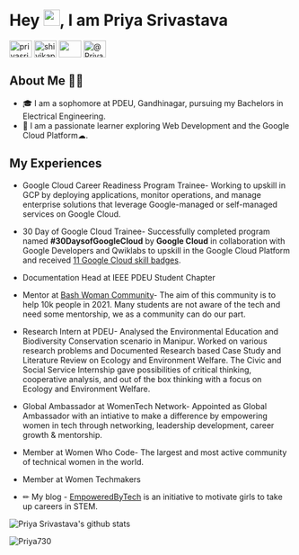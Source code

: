 <h1> Hey <img src="https://github.com/TheDudeThatCode/TheDudeThatCode/blob/master/Assets/Hi.gif" width="29px">, I am Priya Srivastava</h1>

<a href="https://linkedin.com/in/priyasrivastava730" target="blank"><img align="center" src="https://cdn.jsdelivr.net/npm/simple-icons@3.0.1/icons/linkedin.svg" alt="priyasrivastava730" height="30" width="40" /></a>
<a href="https://twitter.com/shivikapriya" target="blank"><img align="center" src="https://cdn.jsdelivr.net/npm/simple-icons@3.0.1/icons/twitter.svg" alt="shivikapriya" height="30" width="40" /></a>
<a href="mailto:@shivikapriya730@gmail.com" target="blank"><img align="center" src="https://cdn.jsdelivr.net/npm/simple-icons@3.0.1/icons/gmail.svg" height="30" width="40" /></a>
<a href="https://dev.to/Priya730" target="blank"><img align="center" src="https://cdn.jsdelivr.net/npm/simple-icons@3.0.1/icons/medium.svg" alt="@Priya730" height="30" width="40" /></a>
<br>

## About Me 👩‍💻

* 🎓 I am a sophomore at PDEU, Gandhinagar, pursuing my Bachelors in Electrical Engineering.</br> 
* 🔭 I am a passionate learner exploring Web Development and the Google Cloud Platform☁.</br>
  
## My Experiences 

* Google Cloud Career Readiness Program Trainee- Working to upskill in GCP by deploying applications, monitor operations, and manage enterprise solutions that leverage Google-managed or self-managed services on Google Cloud. 
* 30 Day of Google Cloud Trainee- Successfully completed program named **#30DaysofGoogleCloud** by **Google Cloud** in collaboration with Google Developers and Qwiklabs to upskill in the Google Cloud Platform and received [11 Google Cloud skill badges](https://google.qwiklabs.com/public_profiles/bab3debc-fccb-48b1-979b-e2c24a4ff646).
* Documentation Head at IEEE PDEU Student Chapter 
* Mentor at [Bash Woman Community](https://github.com/Bash-Woman-Community)- The aim of this community is to help 10k people in 2021. Many students are not aware of the tech and need some mentorship, we as a community can do our part.
* Research Intern at PDEU- Analysed the Environmental Education and Biodiversity Conservation scenario in Manipur. Worked on various research problems and Documented Research based Case Study and Literature Review on Ecology and Environment Welfare. The Civic and Social Service Internship gave possibilities of critical thinking, cooperative analysis, and out of the box thinking with a focus on Ecology and Environment Welfare.
* Global Ambassador at WomenTech Network- Appointed as Global Ambassador with an intiative to make a difference by empowering women in tech through networking, leadership development, career growth & mentorship.
* Member at Women Who Code- The largest and most active community of technical women in the world.
* Member at Women Techmakers 

* ✏ My blog - [EmpoweredByTech](https://empoweredbytech.hashnode.dev/) is an initiative to motivate girls to take up careers in STEM.</br>


![Priya Srivastava's github stats](https://github-readme-stats.vercel.app/api?username=Priya730&show_icons=true&theme=radical)

<p align="left"> <img src="https://komarev.com/ghpvc/?username=Priya730&label=Profile%20views&color=0e75b6&style=flat" alt="Priya730" /> </p>
